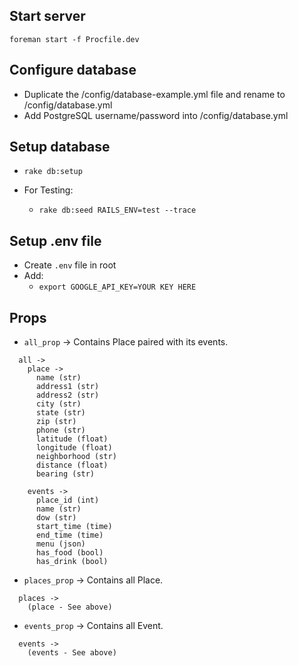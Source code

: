 ## Start server

```
foreman start -f Procfile.dev
```

## Configure database

- Duplicate the /config/database-example.yml file and rename to /config/database.yml
- Add PostgreSQL username/password into /config/database.yml

## Setup database

* `rake db:setup`

* For Testing:
    - `rake db:seed RAILS_ENV=test --trace`

## Setup .env file

* Create `.env` file in root
* Add:
  - `export GOOGLE_API_KEY=YOUR KEY HERE`

## Props

* `all_prop` -> Contains Place paired with its events.
``` 
  all ->
    place ->
      name (str)
      address1 (str)
      address2 (str)
      city (str)
      state (str)
      zip (str)
      phone (str)
      latitude (float)
      longitude (float)
      neighborhood (str)
      distance (float)
      bearing (str)

    events ->
      place_id (int)
      name (str)
      dow (str)
      start_time (time)
      end_time (time)
      menu (json)
      has_food (bool)
      has_drink (bool)
```

* `places_prop` -> Contains all Place.
``` 
  places ->
    (place - See above)
```

* `events_prop` -> Contains all Event.
``` 
  events ->
    (events - See above)
```
